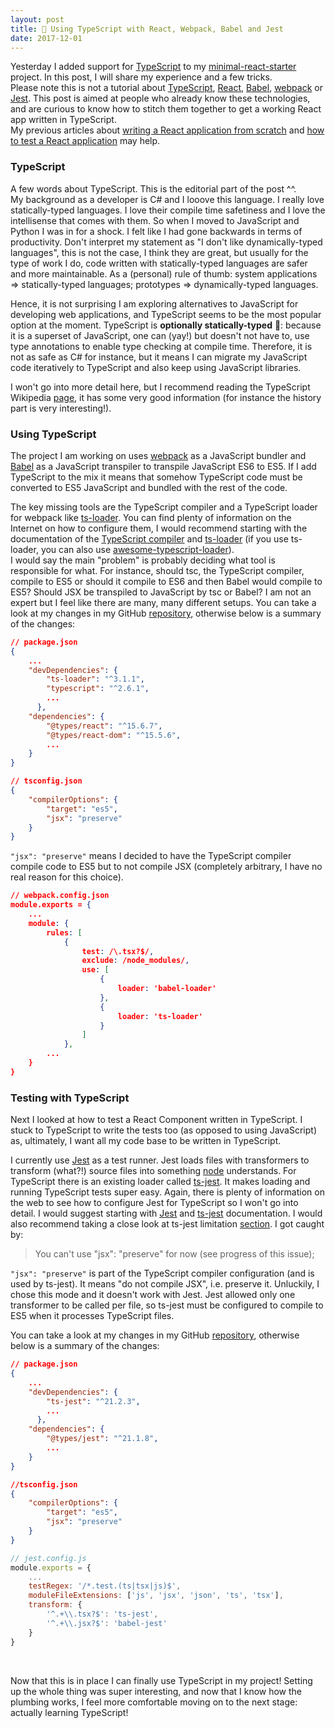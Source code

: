 ```yaml
---
layout: post
title: 🎄 Using TypeScript with React, Webpack, Babel and Jest
date: 2017-12-01
---
```


Yesterday I added support for [TypeScript](https://www.typescriptlang.org/) to my [minimal-react-starter](https://github.com/caroleolivier/minimal-react-starter/releases/tag/v6.0.0) project. In this post, I will share my experience and a few tricks.
<br/>
Please note this is not a tutorial about [TypeScript](https://www.typescriptlang.org/), [React](https://reactjs.org/), [Babel](https://babeljs.io), [webpack](webpack.js.org) or [Jest](https://facebook.github.io/jest/). This post is aimed at people who already know these technologies, and are curious to know how to stitch them together to get a working React app written in TypeScript.
<br/> My previous articles about [writing a React application from scratch](https://caroleolivier.github.io/blog/2017/09/22/creating-a-react-app-from-scratch) and [how to test a React application](https://caroleolivier.github.io/blog/2017/09/26/testing-a-react-app) may help.

### TypeScript

A few words about TypeScript. This is the editorial part of the post ^^.
<br/>
My background as a developer is C# and I looove this language. I really love statically-typed languages. I love their compile time safetiness and I love the intellisense that comes with them. So when I moved to JavaScript and Python I was in for a shock. I felt like I had gone backwards in terms of productivity. Don't interpret my statement as "I don't like dynamically-typed languages", this is not the case, I think they are great, but usually for the type of work I do, code written with statically-typed languages are safer and more maintainable. As a (personal) rule of thumb: system applications => statically-typed languages; prototypes => dynamically-typed languages.

Hence, it is not surprising I am exploring alternatives to JavaScript for developing web applications, and TypeScript seems to be the most popular option at the moment. TypeScript is **optionally statically-typed** 🤔: because it is a superset of JavaScript, one can (yay!) but doesn't not have to, use type annotations to enable type checking at compile time. Therefore, it is not as safe as C# for instance, but it means I can migrate my JavaScript code iteratively to TypeScript and also keep using JavaScript libraries.

I won't go into more detail here, but I recommend reading the TypeScript Wikipedia [page](https://en.wikipedia.org/wiki/TypeScript), it has some very good information (for instance the history part is very interesting!).


### Using TypeScript

The project I am working on uses [webpack](https://webpack.js.org/) as a JavaScript bundler and [Babel](https://babeljs.io) as a JavaScript transpiler to transpile JavaScript ES6 to ES5. If I add TypeScript to the mix it means that somehow TypeScript code must be converted to ES5 JavaScript and bundled with the rest of the code.

The key missing tools are the TypeScript compiler and a TypeScript loader for webpack like [ts-loader](https://github.com/TypeStrong/ts-loader). You can find plenty of information on the Internet on how to configure them, I would recommend starting with the documentation of the [TypeScript compiler](https://www.typescriptlang.org/docs/handbook/compiler-options.html) and [ts-loader](https://github.com/TypeStrong/ts-loader) (if you use ts-loader, you can also use [awesome-typescript-loader](https://github.com/s-panferov/awesome-typescript-loader)).
<br/>
I would say the main "problem" is probably deciding what tool is responsible for what. For instance, should tsc, the TypeScript compiler, compile to ES5 or should it compile to ES6 and then Babel would compile to ES5? Should JSX be transpiled to JavaScript by tsc or Babel? I am not an expert but I feel like there are many, many different setups. You can take a look at my changes in my GitHub [repository](https://github.com/caroleolivier/minimal-react-starter/commit/6da9bc00adc8576b0826e812148fb5bdc21ecda5), otherwise below is a summary of the changes:

```json
// package.json
{
    ...
    "devDependencies": {
        "ts-loader": "^3.1.1",
        "typescript": "^2.6.1",
        ...
      },
    "dependencies": {
        "@types/react": "^15.6.7",
        "@types/react-dom": "^15.5.6",
        ...
    }
}
```
```json
// tsconfig.json
{
    "compilerOptions": {
        "target": "es5",
        "jsx": "preserve"
    }
}
```

```"jsx": "preserve"``` means I decided to have the TypeScript compiler compile code to ES5 but to not compile JSX (completely arbitrary, I have no real reason for this choice). 

```json
// webpack.config.json
module.exports = {
    ...
    module: {
        rules: [
            {
                test: /\.tsx?$/,
                exclude: /node_modules/,
                use: [
                    {
                        loader: 'babel-loader'
                    },
                    {
                        loader: 'ts-loader'
                    }
                ]
            },
        ...
    }
}
```





### Testing with TypeScript

Next I looked at how to test a React Component written in TypeScript. I stuck to TypeScript to write the tests too (as opposed to using JavaScript) as, ultimately, I want all my code base to be written in TypeScript.

I currently use [Jest](https://facebook.github.io/jest/) as a test runner. Jest loads files with transformers to transform (what?!) source files into something [node](https://nodejs.org/en/) understands. For TypeScript there is an existing loader called [ts-jest](https://github.com/kulshekhar/ts-jest). It makes loading and running TypeScript tests super easy. Again, there is plenty of information on the web to see how to configure Jest for TypeScript so I won't go into detail. I would suggest starting with [Jest](http://facebook.github.io/jest/docs/en/configuration.html#content) and [ts-jest](https://github.com/kulshekhar/ts-jest) documentation. I would also recommend taking a close look at ts-jest limitation [section](https://www.npmjs.com/package/ts-jest#known-limitations-for-ts-compiler-options). I got caught by:
> You can't use "jsx": "preserve" for now (see progress of this issue);

```"jsx": "preserve"``` is part of the TypeScript compiler configuration (and is used by ts-jest). It means "do not compile JSX", i.e. preserve it. Unluckily, I chose this mode and it doesn't work with Jest. Jest allowed only one transformer to be called per file, so ts-jest must be configured to compile to ES5 when it processes TypeScript files.

You can take a look at my changes in my GitHub [repository](https://github.com/caroleolivier/minimal-react-starter/commit/f04477c0783e7216f661f53b20c9a40b1f259a00), otherwise below is a summary of the changes:
```json
// package.json
{
    ...
    "devDependencies": {
        "ts-jest": "^21.2.3",
        ...
      },
    "dependencies": {
        "@types/jest": "^21.1.8",
        ...
    }
}
```
```json
//tsconfig.json
{
    "compilerOptions": {
        "target": "es5",
        "jsx": "preserve"
    }
}
```
``` javascript
// jest.config.js
module.exports = {
    ...
    testRegex: '/*.test.(ts|tsx|js)$',
    moduleFileExtensions: ['js', 'jsx', 'json', 'ts', 'tsx'],
    transform: {
        '^.+\\.tsx?$': 'ts-jest',
        '^.+\\.jsx?$': 'babel-jest'
    }
}
```

<br/>

Now that this is in place I can finally use TypeScript in my project! Setting up the whole thing was super interesting, and now that I know how the plumbing works, I feel more comfortable moving on to the next stage: actually learning TypeScript!